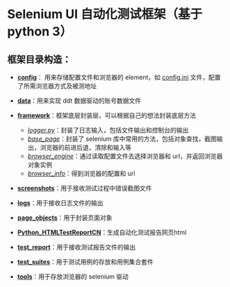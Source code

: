 # Selenium UI 自动化测试框架（基于 python 3）
## 框架目录构造： ##


- **[config]()**： 用来存储配置文件和浏览器的 element，如 [config.ini]() 文件，配置了所需浏览器方式及被测地址

- **[data]()**：用来实现 ddt 数据驱动的账号数据文件

- **[framework]()**：框架底层封装层，可以根据自己的想法封装底层方法
  - *[logger.py]()*：封装了日志输入，包括文件输出和控制台的输出
  - *[base_page]()*：封装了 selenium 库中常用的方法，包括对象查找，截图输出，浏览器的前进后退，清除和输入等
  - *[browser_engine]()*：通过读取配置文件去选择浏览器和 url，并返回浏览器对象实例
  - *[browser_info]()*：得到浏览器的配置和 url

- **[screenshots]()**：用于接收测试过程中错误截图文件

- **[logs]()**：用于接收日志文件的输出 

- **[page_objects]()**：用于封装页面对象

- **[Python_HTMLTestReportCN]()**：生成自动化测试报告网页html

- **[test_report]()**：用于接收测试报告文件的输出

- **[test_suites]()**：用于测试用例的存放和用例集合套件

- **[tools]()**：用于存放浏览器的 selenium 驱动

